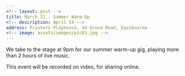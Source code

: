 ```yaml
---
<!-- layout: post -->
title: March 21 - Summer Warm-Up
<!-- description: April 14 -->
address: Printers Playhouse, 44 Grove Road, Eastbourne
<!-- image: assets/images/pic01.jpg -->
---
```


We take to the stage at 9pm for our summer warm-up gig, playing more than 2 hours of live music. 

This event will be recorded on video, for sharing online. 